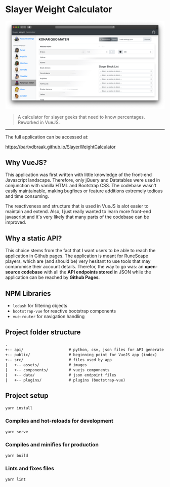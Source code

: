 # Slayer Weight Calculator
[![A cross-section of the Applications interface.](application.png)](https://bartvdbraak.github.io/SlayerWeightCalculator)
> A calculator for slayer geeks that need to know percentages. Reworked in VueJS.
***

The full application can be accessed at:

https://bartvdbraak.github.io/SlayerWeightCalculator

## Why VueJS?
This application was first written with little knowledge of the front-end Javascript landscape. Therefore, only jQuery and Datatables were used in conjunction with vanilla HTML and Bootstrap CSS. The codebase wasn't easily maintainable, making bugfixes or feature additions extremely tedious and time consuming.

The reactiveness and structure that is used in VueJS is alot easier to maintain and extend. Also, I just really wanted to learn more front-end javascript and it's very likely that many parts of the codebase can be improved.

## Why a static API?

This choice stems from the fact that I want users to be able to reach the application in Github pages. The application is meant for RuneScape players, which are (and should be) very hesitant to use tools that may compromise their account details. Therefor, the way to go was: an **open-source codebase** with all the **API endpoints stored** in JSON while the application can be reached by **Github Pages**.

## NPM Libraries

* `lodash` for filtering objects
* `bootstrap-vue` for reactive bootstrap components
* `vue-router` for navigation handling

## Project folder structure

```
.
+-- api/                    # python, csv, json files for API generate
+-- public/                 # beginning point for VueJS app (index)
+-- src/                    # files used by app
|   +-- assets/             # images
|   +-- components/         # vuejs components
|   +-- data/               # json endpoint files
|   +-- plugins/            # plugins (bootstrap-vue)
```

## Project setup
```
yarn install
```

### Compiles and hot-reloads for development
```
yarn serve
```

### Compiles and minifies for production
```
yarn build
```

### Lints and fixes files
```
yarn lint
```
